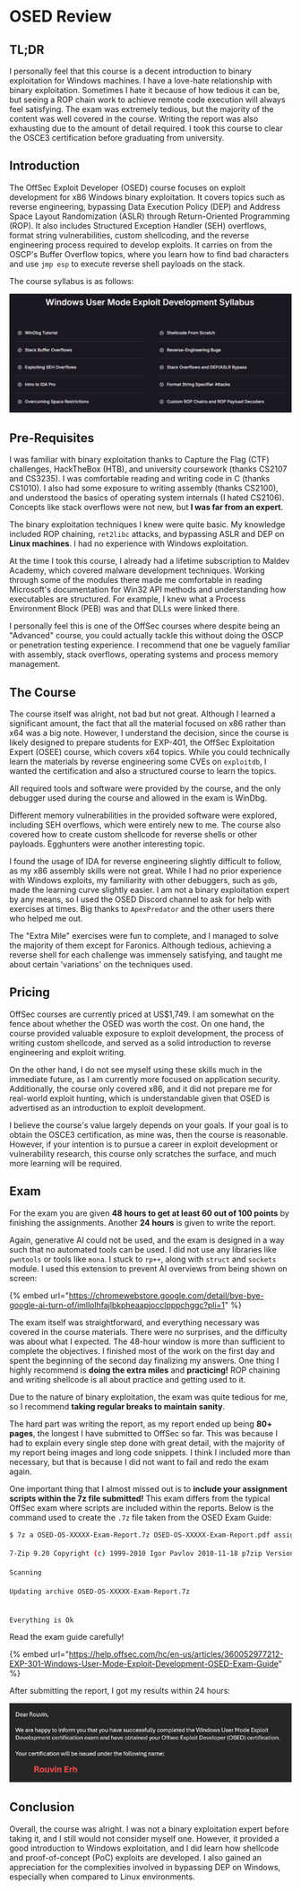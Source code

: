 # OSED Review

## TL;DR

I personally feel that this course is a decent introduction to binary exploitation for Windows machines. I have a love-hate relationship with binary exploitation. Sometimes I hate it because of how tedious it can be, but seeing a ROP chain work to achieve remote code execution will always feel satisfying. The exam was extremely tedious, but the majority of the content was well covered in the course. Writing the report was also exhausting due to the amount of detail required. I took this course to clear the OSCE3 certification before graduating from university.

## Introduction

The OffSec Exploit Developer (OSED) course focuses on exploit development for x86 Windows binary exploitation. It covers topics such as reverse engineering, bypassing Data Execution Policy (DEP) and Address Space Layout Randomization (ASLR) through Return-Oriented Programming (ROP). It also includes Structured Exception Handler (SEH) overflows, format string vulnerabilities, custom shellcoding, and the reverse engineering process required to develop exploits. It carries on from the OSCP's Buffer Overflow topics, where you learn how to find bad characters and use `jmp esp` to execute reverse shell payloads on the stack.

The course syllabus is as follows:

![Taken from OffSec's Website](../../../.gitbook/assets/osed-review-image.png)

## Pre-Requisites

I was familiar with binary exploitation thanks to Capture the Flag (CTF) challenges, HackTheBox (HTB), and university coursework (thanks CS2107 and CS3235). I was comfortable reading and writing code in C (thanks CS1010). I also had some exposure to writing assembly (thanks CS2100), and understood the basics of operating system internals (I hated CS2106). Concepts like stack overflows were not new, but **I was far from an expert**.

The binary exploitation techniques I knew were quite basic. My knowledge included ROP chaining, `ret2libc` attacks, and bypassing ASLR and DEP on **Linux machines**. I had no experience with Windows exploitation.

At the time I took this course, I already had a lifetime subscription to Maldev Academy, which covered malware development techniques. Working through some of the modules there made me comfortable in reading Microsoft's documentation for Win32 API methods and understanding how executables are structured. For example, I knew what a Process Environment Block (PEB) was and that DLLs were linked there.

I personally feel this is one of the OffSec courses where despite being an "Advanced" course, you could actually tackle this without doing the OSCP or penetration testing experience. I recommend that one be vaguely familiar with assembly, stack overflows, operating systems and process memory management.

## The Course

The course itself was alright, not bad but not great. Although I learned a significant amount, the fact that all the material focused on x86 rather than x64 was a big note. However, I understand the decision, since the course is likely designed to prepare students for EXP-401, the OffSec Exploitation Expert (OSEE) course, which covers x64 topics. While you could technically learn the materials by reverse engineering some CVEs on `exploitdb`, I wanted the certification and also a structured course to learn the topics.

All required tools and software were provided by the course, and the only debugger used during the course and allowed in the exam is WinDbg.

Different memory vulnerabilities in the provided software were explored, including SEH overflows, which were entirely new to me. The course also covered how to create custom shellcode for reverse shells or other payloads. Egghunters were another interesting topic.

I found the usage of IDA for reverse engineering slightly difficult to follow, as my x86 assembly skills were not great. While I had no prior experience with Windows exploits, my familiarity with other debuggers, such as `gdb`, made the learning curve slightly easier. I am not a binary exploitation expert by any means, so I used the OSED Discord channel to ask for help with exercises at times. Big thanks to `ApexPredator` and the other users there who helped me out.

The "Extra Mile" exercises were fun to complete, and I managed to solve the majority of them except for Faronics. Although tedious, achieving a reverse shell for each challenge was immensely satisfying, and taught me about certain 'variations' on the techniques used.

## Pricing

OffSec courses are currently priced at US$1,749. I am somewhat on the fence about whether the OSED was worth the cost. On one hand, the course provided valuable exposure to exploit development, the process of writing custom shellcode, and served as a solid introduction to reverse engineering and exploit writing.

On the other hand, I do not see myself using these skills much in the immediate future, as I am currently more focused on application security. Additionally, the course only covered x86, and it did not prepare me for real-world exploit hunting, which is understandable given that OSED is advertised as an introduction to exploit development.

I believe the course's value largely depends on your goals. If your goal is to obtain the OSCE3 certification, as mine was, then the course is reasonable. However, if your intention is to pursue a career in exploit development or vulnerability research, this course only scratches the surface, and much more learning will be required.

## Exam

For the exam you are given **48 hours to get at least 60 out of 100 points** by finishing the assignments. Another **24 hours** is given to write the report.

Again, generative AI could not be used, and the exam is designed in a way such that no automated tools can be used. I did not use any libraries like `pwntools` or tools like `mona`. I stuck to `rp++`, along with `struct` and `sockets` module. I used this extension to prevent AI overviews from being shown on screen:

{% embed url="https://chromewebstore.google.com/detail/bye-bye-google-ai-turn-of/imllolhfajlbkpheaapjocclpppchggc?pli=1" %}

The exam itself was straightforward, and everything necessary was covered in the course materials. There were no surprises, and the difficulty was about what I expected. The 48-hour window is more than sufficient to complete the objectives. I finished most of the work on the first day and spent the beginning of the second day finalizing my answers. One thing I highly recommend is **doing the extra miles** and **practicing!** ROP chaining and writing shellcode is all about practice and getting used to it.

Due to the nature of binary exploitation, the exam was quite tedious for me, so I recommend **taking regular breaks to maintain sanity**.

The hard part was writing the report, as my report ended up being **80+ pages**, the longest I have submitted to OffSec so far. This was because I had to explain every single step done with great detail, with the majority of my report being images and long code snippets. I think I included more than necessary, but that is because I did not want to fail and redo the exam again.

One important thing that I almost missed out is to **include your assignment scripts within the 7z file submitted!** This exam differs from the typical OffSec exam where scripts are included within the reports. Below is the command used to create the `.7z` file taken from the OSED Exam Guide:

```bash
$ 7z a OSED-OS-XXXXX-Exam-Report.7z OSED-OS-XXXXX-Exam-Report.pdf assignment1.py assignment2.py assignment3.py

7-Zip 9.20 Copyright (c) 1999-2010 Igor Pavlov 2010-11-18 p7zip Version 9.20 (locale=en_US.UTF-8,Utf16=on,HugeFiles=on,2 CPUs)

Scanning

Updating archive OSED-OS-XXXXX-Exam-Report.7z


Everything is Ok
```

Read the exam guide carefully!

{% embed url="https://help.offsec.com/hc/en-us/articles/360052977212-EXP-301-Windows-User-Mode-Exploit-Development-OSED-Exam-Guide" %}

After submitting the report, I got my results within 24 hours:

![Passed!](../../../.gitbook/assets/osed-review-image-1.png)

## Conclusion

Overall, the course was alright. I was not a binary exploitation expert before taking it, and I still would not consider myself one. However, it provided a good introduction to Windows exploitation, and I did learn how shellcode and proof-of-concept (PoC) exploits are developed. I also gained an appreciation for the complexities involved in bypassing DEP on Windows, especially when compared to Linux environments.